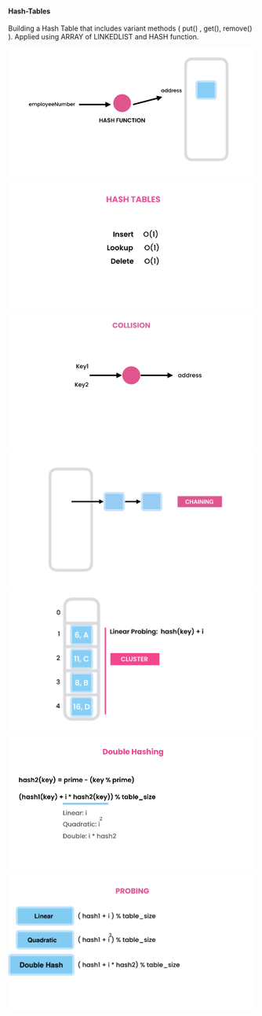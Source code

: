 #### Hash-Tables
Building a Hash Table that includes variant methods ( put() , get(), remove()  ).
Applied using ARRAY of LINKEDLIST and HASH function.

![hashTable](https://github.com/AhmedIbrahim336/Hash-Tables/blob/master/assets/hash_table_1.png)
![hashTable](https://github.com/AhmedIbrahim336/Hash-Tables/blob/master/assets/hash_table_2.png)
![hashTable](https://github.com/AhmedIbrahim336/Hash-Tables/blob/master/assets/hash_table_3.png)
![hashTable](https://github.com/AhmedIbrahim336/Hash-Tables/blob/master/assets/hash_table_4.png)
![hashTable](https://github.com/AhmedIbrahim336/Hash-Tables/blob/master/assets/hash_table_5.png)
![hashTable](https://github.com/AhmedIbrahim336/Hash-Tables/blob/master/assets/hash_table_6.png)
![hashTable](https://github.com/AhmedIbrahim336/Hash-Tables/blob/master/assets/hash_table_67.png)


